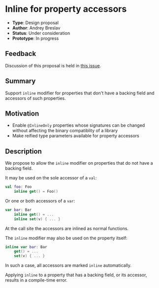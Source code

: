 # Inline for property accessors

* **Type**: Design proposal
* **Author**: Andrey Breslav
* **Status**: Under consideration
* **Prototype**: In progress

## Feedback 

Discussion of this proposal is held in [this issue](https://github.com/Kotlin/KEEP/issues/34).

## Summary

Support `inline` modifier for properties that don't have a backing field and accessors of such properties.

## Motivation

* Enable `@InlineOnly` properties whose signatures can be changed without affecting the binary compatiblity of a library
* Make reified type parameters available for property accessors

## Description

We propose to allow the `inline` modifier on properties that do not have a backing field.

It may be used on the sole accessor of a `val`:

``` kotlin
val foo: Foo
    inline get() = Foo()
```

Or one or both accessors of a `var`:

``` kotlin
var bar: Bar
    inline get() = ...
    inline set(v) { ... }
```

At the call site the accessors are inlined as normal functions.

The `inline` modifier may also be used on the property itself:

``` kotlin
inline var bar: Bar
    get() = ...
    set(v) { ... }
```

In such a case, all accessors are marked `inline` automatically.

Applying `inline` to a property that has a backing field, or its accessor, results in a compile-time error.
